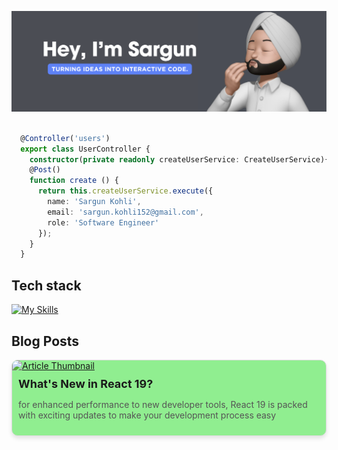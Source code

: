 ![Banner](bnner.png)
```ts

  @Controller('users')
  export class UserController {
    constructor(private readonly createUserService: CreateUserService){ }
    @Post()
    function create () {
      return this.createUserService.execute({
        name: 'Sargun Kohli',
        email: 'sargun.kohli152@gmail.com',
        role: 'Software Engineer'
      });
    }
  }

```

## Tech stack
 
[![My Skills](https://skillicons.dev/icons?i=java,c,nextjs,react,js,ts,html,css,nodejs,mysql,mongodb,redux,bootstrap,docker,vscode,powershell,bash,git,github,jest,tailwindcss,postgres,express,reactnative)](https://skillicons.dev)

## Blog Posts

<div style="display: flex; flex-wrap: wrap; justify-content: space-around; gap: 20px;">
  <div style="display: flex; flex-direction: column; justify-content: space-between; border: 1px solid #ddd; border-radius: 10px; overflow: hidden; box-shadow: 0px 4px 6px rgba(0, 0, 0, 0.1); background-color: lightgreen;">
      <a href="https://medium.com/@sargun.kohli152/whats-new-in-react-19-efff0027da41" target="_blank">
          <img src="https://miro.medium.com/v2/resize:fit:1400/format:webp/1*pRJy7vK18HG4r3XpK2NUSw.png" alt="Article Thumbnail" style="width: 100px; height: auto; object-fit: contain;">
      </a>
      <div style="padding: 10px;">
          <h3 style="font-size: 18px; margin: 0">What's New in React 19?</h3>
          <p style="font-size: 14px; color: #555;">for enhanced performance to new developer tools, React 19 is packed with exciting updates to make your development process easy</p>
      </div>
  </div>
</div>

